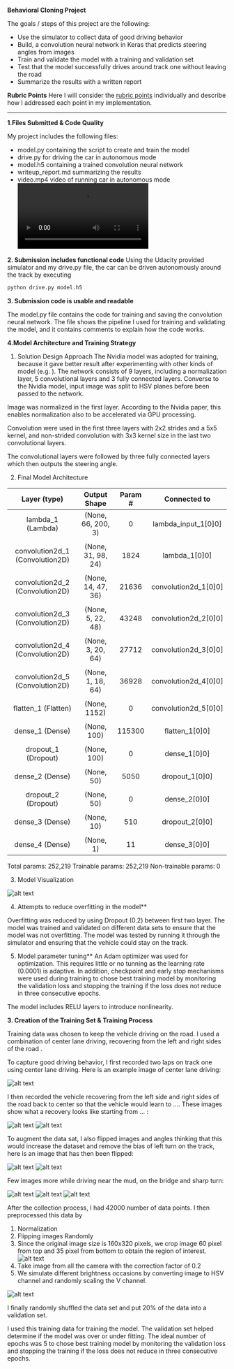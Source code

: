 **Behavioral Cloning Project**

The goals / steps of this project are the following:
* Use the simulator to collect data of good driving behavior
* Build, a convolution neural network in Keras that predicts steering angles from images
* Train and validate the model with a training and validation set
* Test that the model successfully drives around track one without leaving the road
* Summarize the results with a written report


[//]: # (Image References)

[image1]: ./examples/nvidia_architecture.png "Model Visualization"
[image2]: ./examples/bright-augment.png "Brightness augment"
[image3]: ./examples/recovery.png "Recovery Image"
[image4]: ./examples/recovery-1.png "Recovery Image"
[image5]: ./examples/center-drive.png "Center drive Image"
[image6]: ./examples/normal-image.png "Normal Image"
[image7]: ./examples/flip-image.png "Flipped Image"
[image8]: ./examples/turn-drive.png "turn drive Image"
[image9]: ./examples/bridge.png "Bridge drive Image"
[image10]: ./examples/mud-drive.png "mud drive Image"
[image11]: ./examples/resize-image.png "resize Image"
[video1]: ./video.mp4 "Video of drive"

**Rubric Points**
Here I will consider the [rubric points](https://review.udacity.com/#!/rubrics/432/view) individually and describe how I addressed each point in my implementation.

---
**1.Files Submitted & Code Quality**

My project includes the following files:
* model.py containing the script to create and train the model
* drive.py for driving the car in autonomous mode
* model.h5 containing a trained convolution neural network
* writeup_report.md summarizing the results
* video.mp4 video of running car in autonomous mode
![alt text][video1]

**2. Submission includes functional code**
Using the Udacity provided simulator and my drive.py file, the car can be driven autonomously around the track by executing
```sh
python drive.py model.h5
```

**3. Submission code is usable and readable**

The model.py file contains the code for training and saving the convolution neural network. The file shows the pipeline I used for training and validating the model, and it contains comments to explain how the code works.

**4.Model Architecture and Training Strategy**

1. Solution Design Approach
The Nvidia model was adopted for training, because it gave better result after experimenting with other kinds of model (e.g. ). The network consists of 9 layers, including a normalization layer, 5 convolutional layers and 3 fully connected layers. Converse to the Nvidia model, input image was split to HSV planes before been passed to the network.

Image was normalized in the first layer. According to the Nvidia paper, this enables normalization also to be accelerated via GPU processing.

Convolution were used in the first three layers with 2x2 strides and a 5x5 kernel, and non-strided convolution with 3x3 kernel size in the last two convolutional layers.

The convolutional layers were followed by three fully connected layers which then outputs the steering angle.

2. Final Model Architecture

| Layer (type)                   | Output Shape       |  Param #  |  Connected to             |
|:------------------------------:|:------------------:|:---------:|:-------------------------:|
| lambda_1 (Lambda)              |  (None, 66, 200, 3)|   0       |    lambda_input_1[0]0]    |
|                                |                    |           |                           |
| convolution2d_1 (Convolution2D)|  (None, 31, 98, 24)|    1824   |    lambda_1[0]0]          |
|                                |                    |           |                           |
| convolution2d_2 (Convolution2D)|  (None, 14, 47, 36)|   21636   |    convolution2d_1[0]0]   |
|                                |                    |           |                           |
| convolution2d_3 (Convolution2D)|  (None, 5, 22, 48) |   43248   |    convolution2d_2[0]0]   |
|                                |                    |           |                           |
| convolution2d_4 (Convolution2D)|  (None, 3, 20, 64) |  27712    |   convolution2d_3[0]0]    |
|                                |                    |           |                           |
| convolution2d_5 (Convolution2D)|  (None, 1, 18, 64) |   36928   |    convolution2d_4[0]0]   |
|                                |                    |           |                           |
| flatten_1 (Flatten)            |  (None, 1152)      |   0       |    convolution2d_5[0]0]   |
|                                |                    |           |                           |
| dense_1 (Dense)                |  (None, 100)       |   115300  |    flatten_1[0]0]         |
|                                |                    |           |                           |
| dropout_1 (Dropout)            |  (None, 100)       |   0       |    dense_1[0]0]           |
|                                |                    |           |                           |
| dense_2 (Dense)                |  (None, 50)        |   5050    |    dropout_1[0]0]         |
|                                |                    |           |                           |
| dropout_2 (Dropout)            |  (None, 50)        |   0       |    dense_2[0]0]           |
|                                |                    |           |                           |
| dense_3 (Dense)                |  (None, 10)        |   510     |    dropout_2[0]0]         |
|                                |                    |           |                           |
| dense_4 (Dense)                |  (None, 1)         |   11      |    dense_3[0]0]           |

Total params: 252,219
Trainable params: 252,219
Non-trainable params: 0

3. Model Visualization

![alt text][image1]

4. Attempts to reduce overfitting in the model**

Overfitting was reduced by using Dropout (0.2) between first two layer.
The model was trained and validated on different data sets to ensure that the model was not overfitting. The model was tested by running it through the simulator and ensuring that the vehicle could stay on the track.

5. Model parameter tuning**
An Adam optimizer was used for optimization. This requires little or no tunning as the learning rate (0.0001) is adaptive. In addition, checkpoint and early stop mechanisms were used during training to chose best training model by monitoring the validation loss and stopping the training if the loss does not reduce in three consecutive epochs.

The model includes RELU layers to introduce nonlinearity.

**3. Creation of the Training Set & Training Process**

Training data was chosen to keep the vehicle driving on the road. I used a combination of center lane driving, recovering from the left and right sides of the road .

To capture good driving behavior, I first recorded two laps on track one using center lane driving. Here is an example image of center lane driving:

![alt text][image5]

I then recorded the vehicle recovering from the left side and right sides of the road back to center so that the vehicle would learn to .... These images show what a recovery looks like starting from ... :

![alt text][image3]
![alt text][image4]

To augment the data sat, I also flipped images and angles thinking that this would increase the dataset and remove the bias of left turn on the track, here is an image that has then been flipped:

![alt text][image6]
![alt text][image7]

Few images more while driving near the mud, on the bridge and sharp turn:

![alt text][image8]
![alt text][image9]
![alt text][image10]

After the collection process, I had 42000 number of data points. I then preprocessed this data by 
1. Normalization
2. Flipping images Randomly
3. Since the original image size is 160x320 pixels, we crop image 60 pixel from top and 35 pixel from bottom to obtain the region of interest.
![alt text][image11]
4. Take image from all the camera with the correction factor of 0.2
5. We simulate different brightness occasions by converting image to HSV channel and randomly scaling the V channel.

![alt text][image2]

I finally randomly shuffled the data set and put 20% of the data into a validation set.

I used this training data for training the model. The validation set helped determine if the model was over or under fitting. The ideal number of epochs was 5 to chose best training model by monitoring the validation loss and stopping the training if the loss does not reduce in three consecutive epochs.
